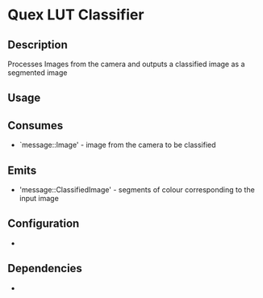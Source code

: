 Quex LUT Classifier
===================

## Description

Processes Images from the camera and outputs a classified image as a segmented image

## Usage

## Consumes

* `message::Image' - image from the camera to be classified

## Emits

* 'message::ClassifiedImage' - segments of colour corresponding to the input image

## Configuration

* 

## Dependencies

* 

